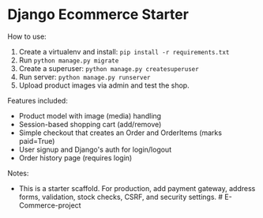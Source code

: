# Django Ecommerce Starter

How to use:
1. Create a virtualenv and install: `pip install -r requirements.txt`
2. Run `python manage.py migrate`
3. Create a superuser: `python manage.py createsuperuser`
4. Run server: `python manage.py runserver`
5. Upload product images via admin and test the shop.

Features included:
- Product model with image (media) handling
- Session-based shopping cart (add/remove)
- Simple checkout that creates an Order and OrderItems (marks paid=True)
- User signup and Django's auth for login/logout
- Order history page (requires login)

Notes:
- This is a starter scaffold. For production, add payment gateway, address forms, validation, stock checks, CSRF, and security settings.
#   E - C o m m e r c e - p r o j e c t  
 